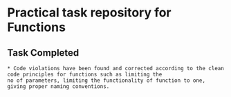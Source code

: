 # Practical task repository for Functions

## Task Completed

```
* Code violations have been found and corrected according to the clean code principles for functions such as limiting the 
no of parameters, limiting the functionality of function to one, giving proper naming conventions.
```

